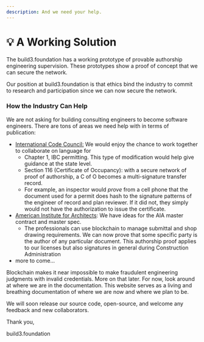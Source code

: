 ```yaml
---
description: And we need your help.
---
```


# 💡 A Working Solution

The build3.foundation has a working prototype of provable authorship engineering supervision. These prototypes show a proof of concept that we can secure the network.&#x20;

Our position at build3.foundation is that ethics bind the industry to commit to research and participation since we can now secure the network.

### How the Industry Can Help

We are not asking for building consulting engineers to become software engineers. There are tons of areas we need help with in terms of publication:

* [International Code Council:](https://webstore.ansi.org) We would enjoy the chance to work together to collaborate on language for&#x20;
  * Chapter 1, IBC permitting. This type of modification would help give guidance at the state level.
  * Section 116 (Certificate of Occupancy): with a secure network of proof of authorship, a C of O becomes a multi-signature transfer record.&#x20;
  * For example, an inspector would _prove_ from a cell phone that the document used for a permit does hash to the signature patterns of the engineer of record and plan reviewer. If it did not, they simply would not have the authorization to issue the certificate.&#x20;
* [American Institute for Architects](https://www.aia.org/?gclid=CjwKCAiAg6yRBhBNEiwAeVyL0KCLn6ddU38brlSGmC7W7M4Slekr8nbvV9RAJg-NK-lvBjHDUs56rBoC6vEQAvD\_BwE):  We have ideas for the AIA master contract and master spec.&#x20;
  * The professionals can use blockchain to manage submittal and shop drawing requirements. We can now prove that some specific party is the author of any particular document. This authorship proof applies to our licenses but also signatures in general during Construction Administration
* more to come...

Blockchain makes it near impossible to make fraudulent engineering judgments with invalid credentials. More on that later. For now, look around at where we are in the documentation. This website serves as a living and breathing documentation of where we are now and where we plan to be.

We will soon release our source code, open-source, and welcome any feedback and new collaborators.

Thank you,

build3.foundation

